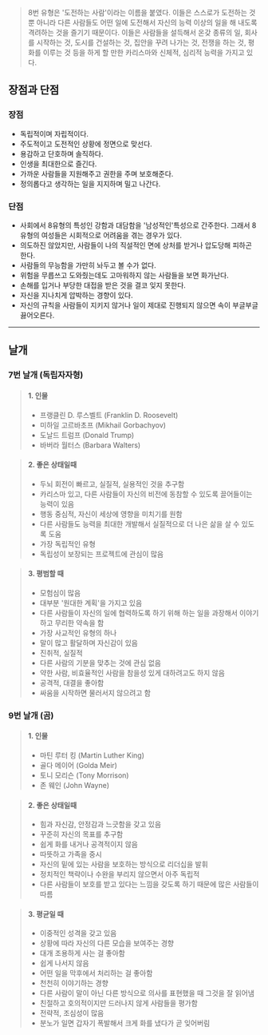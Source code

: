 > 8번 유형은 '도전하는 사람'이라는 이름을 붙였다.
> 이들은 스스로가 도전하는 것 뿐 아니라 다른 사람들도 어떤 일에 도전해서 자신의 능력 이상의 일을 해 내도록 격려하는 것을 즐기기 때문이다. 
> 이들은 사람들을 설득해서 온갖 종류의 일, 회사를 시작하는 것, 도시를 건설하는 것, 집안을 꾸려 나가는 것, 전쟁을 하는 것, 평화를 이루는 것 등을 하게 할 만한 카리스마와 신체적, 심리적 능력을 가지고 있다.

## 장점과 단점

### 장점

- 독립적이며 자립적이다.
- 주도적이고 도전적인 상황에 정면으로 맞선다.
- 용감하고 단호하며 솔직하다.
- 인생을 최대한으로 즐긴다.
- 가까운 사람들을 지원해주고 권한을 주며 보호해준다.
- 정의롭다고 생각하는 일을 지지하며 밀고 나간다.

### 단점

- 사회에서 8유형의 특성인 강함과 대담함을 '남성적인'특성으로 간주한다. 그래서 8유형의 여성들은 시회적으로 어려움을 겪는 경우가 있다.
- 의도하진 않았지만, 사람들이 나의 직설적인 면에 상처를 받거나 압도당해 피하곤 한다.
- 사람들의 무능함을 가만히 놔두고 볼 수가 없다.
- 위험을 무릅쓰고 도와줬는데도 고마워하지 않는 사람들을 보면 화가난다.
- 손해를 입거나 부당한 대접을 받은 것을 결코 잊지 못한다.
- 자신을 지나치게 압박하는 경향이 있다.
- 자신의 규칙을 사람들이 지키지 않거나 일이 제대로 진행되지 않으면 속이 부글부글 끓어오른다.

---

## 날개

### 7번 날개 (독립자자형)

> #### 1. 인물
>
> - 프랭클린 D. 루스벨트 (Franklin D. Roosevelt)
> - 미하일 고르바초프 (Mikhail Gorbachyov)
> - 도날드 트럼프 (Donald Trump)
> - 바버라 월터스 (Barbara Walters)


> #### 2. 좋은 상태일때
>
> - 두뇌 회전이 빠르고, 실질적, 실용적인 것을 추구함
> - 카리스마 있고, 다른 사람들이 자신의 비전에 동참할 수 있도록 끌어들이는 능력이 있음
> - 행동 중심적, 자신이 세상에 영향을 미치기를 원함
> - 다른 사람들도 능력을 최대한 개발해서 실질적으로 더 나은 삶을 살 수 있도록 도움
> - 가장 독립적인 유형
> - 독립성이 보장되는 프로젝트에 관심이 많음




> #### 3. 평범할 때
>
> - 모험심이 많음
> - 대부분 '원대한 계획'을 가지고 있음
> - 다른 사람들이 자신의 일에 협력하도록 하기 위해 하는 일을 과장해서 이야기하고 무리한 약속을 함
> - 가장 사교적인 유형의 하나
> - 말이 많고 활달하며 자신감이 있음
> - 진취적, 실질적
> - 다른 사람의 기분을 맞추는 것에 관심 없음
> - 약한 사람, 비효율적인 사람을 참을성 있게 대하려고도 하지 않음
> - 공격적, 대결을 좋아함
> - 싸움을 시작하면 물러서지 않으려고 함


### 9번 날개 (곰)


> #### 1. 인물
>
> - 마틴 루터 킹 (Martin Luther King)
> - 골다 메이어 (Golda Meir)
> - 토니 모리슨 (Tony Morrison)
> - 존 웨인 (John Wayne)


> #### 2. 좋은 상태일때
>
> - 힘과 자신감, 안정감과 느긋함을 갖고 있음
> - 꾸준히 자신의 목표를 추구함
> - 쉽게 화를 내거나 공격적이지 않음
> - 따뜻하고 가족을 중시
> - 자신의 밑에 있는 사람을 보호하는 방식으로 리더십을 발휘
> - 정치적인 책략이나 수완을 부리지 않으면서 아주 독립적
> - 다른 사람들이 보호를 받고 있다는 느낌을 갖도록 하기 때문에 많은 사람들이 따름



> #### 3. 평균일 때
>
> - 이중적인 성격을 갖고 있음
> - 상황에 따라 자신의 다른 모습을 보여주는 경향
> - 대개 조용하게 사는 걸 좋아함
> - 쉽게 나서지 않음
> - 어떤 일을 막후에서 처리하는 걸 좋아함
> - 천천히 이야기하는 경향
> - 다른 사람이 말이 아닌 다른 방식으로 의사를 표현했을 때 그것을 잘 읽어냄
> - 친절하고 호의적이지만 드러나지 않게 사람들을 평가함
> - 전략적, 조심성이 많음
> - 분노가 일면 갑자기 폭발해서 크게 화를 냈다가 곧 잊어버림
